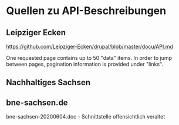 # Quellen zu API-Beschreibungen

## Leipziger Ecken

https://github.com/Leipziger-Ecken/drupal/blob/master/docu/API.md

One requested page contains up to 50 "data" items. In order to jump between
pages, pagination information is provided under "links".

## Nachhaltiges Sachsen

## bne-sachsen.de

bne-sachsen-20200604.doc - Schnittstelle offensichtlich veraltet